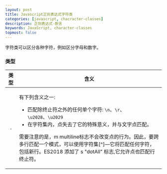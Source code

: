 ```yaml
---
layout: post
title: Javascript正则表达式字符类
categories: [javascript, chacracter-classes]
description: 正则表达式-断言
keywords: JavaScript, character-classes
topmost: false
---
```


字符类可以区分各种字符，例如区分字母和数字。

### 类型

| 类型 | 含义 |
| :----: | :----: |
| <code>.</code> | <div style="text-align: left;"><p>有下列含义之一:</p><ul><li>匹配除终止符之外的任何单个字符: <code>\n</code>、<code>\r</code>、<code>\u2028</code>、<code>\u2029</code></li><li>在字符集内，点失去了它的特殊意义，并与文字点匹配。</li></ul><div> <p>需要注意的是，m multiline标志不会改变点的行为。因此，要跨多行匹配一个模式，可以使用字符集[^]—它将匹配任何字符，包括新行。ES2018 添加了 s "dotAll" 标志,它允许点也匹配行终止符。</p> | 